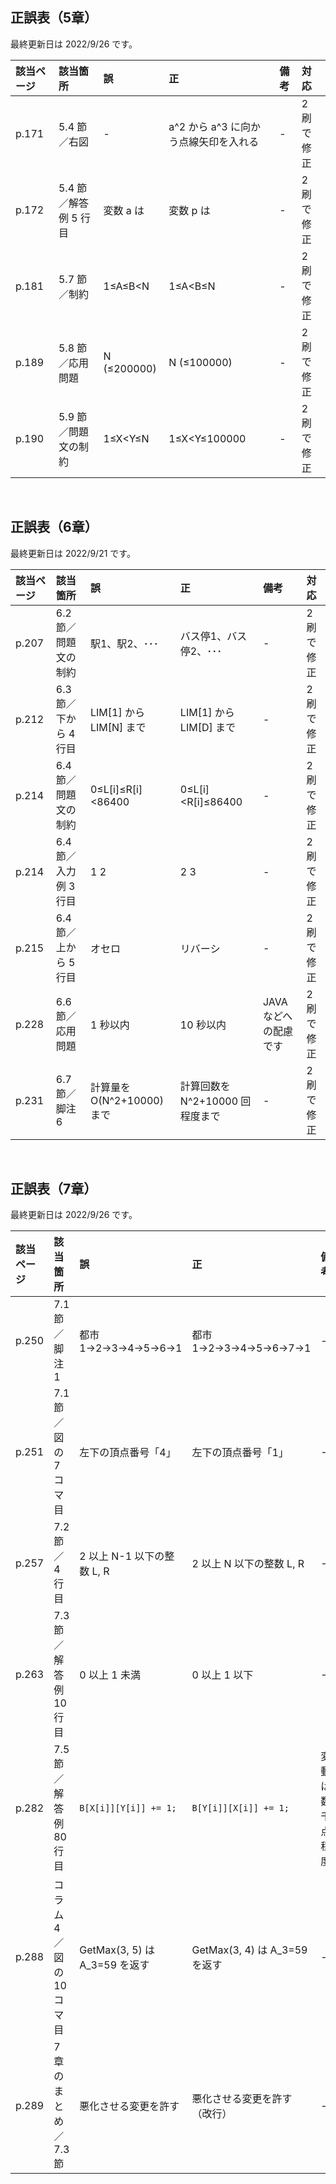 ## 正誤表（5章）
最終更新日は 2022/9/26 です。

| **該当ページ** | **該当箇所** | **誤** | **正** | **備考** | **対応** |
|:---|:---|:---|:---|:---|:---|
| p.171 | 5.4 節／右図 | - | a^2 から a^3 に向かう点線矢印を入れる | - | 2 刷で修正 |
| p.172 | 5.4 節／解答例 5 行目 | 変数 a は | 変数 p は | - | 2 刷で修正 |
| p.181 | 5.7 節／制約 | 1≤A≤B<N | 1≤A<B≤N | - | 2 刷で修正 |
| p.189 | 5.8 節／応用問題 | N (≤200000) | N (≤100000) | - | 2 刷で修正 |
| p.190 | 5.9 節／問題文の制約 | 1≤X<Y≤N | 1≤X<Y≤100000 | - | 2 刷で修正 |

<br />

## 正誤表（6章）
最終更新日は 2022/9/21 です。

| **該当ページ** | **該当箇所** | **誤** | **正** | **備考** | **対応** |
|:---|:---|:---|:---|:---|:---|
| p.207 | 6.2 節／問題文の制約 | 駅1、駅2、･･･ | バス停1、バス停2、･･･ | - | 2 刷で修正 |
| p.212 | 6.3 節／下から 4 行目 | LIM[1] から LIM[N] まで | LIM[1] から LIM[D] まで | - | 2 刷で修正 |
| p.214 | 6.4 節／問題文の制約 | 0≤L[i]≤R[i]<86400 | 0≤L[i]<R[i]≤86400 | - | 2 刷で修正 |
| p.214 | 6.4 節／入力例 3 行目 | 1 2 | 2 3 | - | 2 刷で修正 |
| p.215 | 6.4 節／上から 5 行目 | オセロ | リバーシ | - | 2 刷で修正 |
| p.228 | 6.6 節／応用問題 | 1 秒以内 | 10 秒以内 | JAVA などへの配慮です | 2 刷で修正 |
| p.231 | 6.7 節／脚注 6 | 計算量を O(N^2+10000) まで | 計算回数を N^2+10000 回程度まで | - | 2 刷で修正 |

<br />

## 正誤表（7章）
最終更新日は 2022/9/26 です。

| **該当ページ** | **該当箇所** | **誤** | **正** | **備考** | **対応** |
|:---|:---|:---|:---|:---|:---|
| p.250 | 7.1 節／脚注 1 | 都市 1→2→3→4→5→6→1 | 都市 1→2→3→4→5→6→7→1 | - | 2 刷で修正 |
| p.251 | 7.1 節／図の 7 コマ目 | 左下の頂点番号「4」 | 左下の頂点番号「1」 | - | 2 刷で修正 |
| p.257 | 7.2 節／4 行目 | 2 以上 N-1 以下の整数 L, R | 2 以上 N 以下の整数 L, R | - | 2 刷で修正 |
| p.263 | 7.3 節／解答例 10 行目 | 0 以上 1 未満 | 0 以上 1 以下 | - | 2 刷で修正 |
| p.282 | 7.5 節／解答例 80 行目 | <code>B[X[i]][Y[i]] += 1;</code> | <code>B[Y[i]][X[i]] += 1;</code> | 変動は数千点程度 | 2 刷で修正 |
| p.288 | コラム 4／図の 10 コマ目 | GetMax(3, 5) は A_3=59 を返す | GetMax(3, 4) は A_3=59 を返す | - | 2 刷で修正 |
| p.289 | 7 章のまとめ／7.3 節 | 悪化させる変更を許す | 悪化させる変更を許す（改行） | - | 2 刷で修正 |
